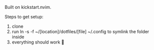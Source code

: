 Built on kickstart.nvim.

Steps to get setup:
1. clone
2. run ln -s -f ~/[location]/dotfiles/[file] ~/.config to symlink the folder inside
3. everything should work 🤞
